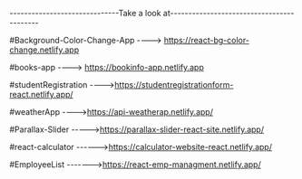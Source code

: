 ------------------------------Take a look at------------------------------------------


#Background-Color-Change-App  ----> https://react-bg-color-change.netlify.app


#books-app                    ----> https://bookinfo-app.netlify.app


#studentRegistration          ---->https://studentregistrationform-react.netlify.app/


#weatherApp                   ---->https://api-weatherap.netlify.app/



#Parallax-Slider             ----->https://parallax-slider-react-site.netlify.app/



#react-calculator           ------>https://calculator-website-react.netlify.app/




#EmployeeList              ------->https://react-emp-managment.netlify.app/
